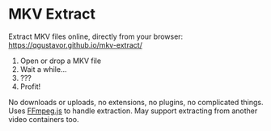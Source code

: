 # MKV Extract

Extract MKV files online, directly from your browser: https://qgustavor.github.io/mkv-extract/

1. Open or drop a MKV file
2. Wait a while...
3. ???
4. Profit!

No downloads or uploads, no extensions, no plugins, no complicated things. Uses [FFmpeg.js](https://github.com/qgustavor/ffmpeg.js) to handle extraction. May support extracting from another video containers too.

